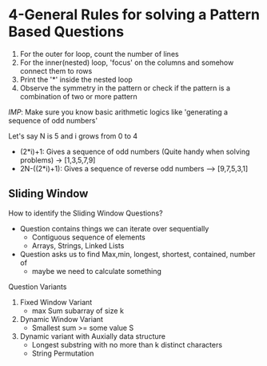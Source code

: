 # 4-General Rules for solving a Pattern Based Questions

1. For the outer for loop, count the number of lines
2. For the inner(nested) loop, 'focus' on the columns and somehow connect them to rows
3. Print the '*' inside the nested loop
4. Observe the symmetry in the pattern or check if the pattern is a combination of two or more pattern


*IMP*: Make sure you know basic arithmetic logics like 'generating a sequence of odd numbers'

Let's say N is 5 and i grows from 0 to 4

- (2*i)+1: Gives a sequence of odd numbers (Quite handy when solving problems) -> [1,3,5,7,9]
- 2N-((2*i)+1): Gives a sequence of reverse odd numbers --> [9,7,5,3,1]

## Sliding Window

How to identify the Sliding Window Questions?
- Question contains things we can iterate over sequentially
	- Contiguous sequence of elements
	- Arrays, Strings, Linked Lists
- Question asks us to find Max,min, longest, shortest, contained, number of
	- maybe we need to calculate something

Question Variants
1. Fixed Window Variant
	- max Sum subarray of size k
2. Dynamic Window Variant
	- Smallest sum >= some value S
3. Dynamic variant with Auxially data structure
	- Longest substring with no more than k distinct characters
	- String Permutation
<!--stackedit_data:
eyJoaXN0b3J5IjpbNjg2OTE2MjExLDE0MzY0NDU5NzMsLTEwMT
c3MDUwNTBdfQ==
-->